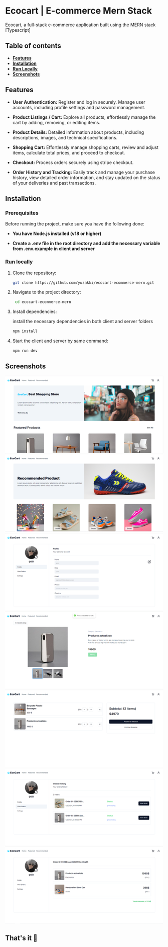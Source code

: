 # Ecocart | E-commerce Mern Stack

Ecocart, a full-stack e-commerce application built using the MERN stack [Typescript]

## Table of contents

- **[Features](#features)**
- **[Installation](#installation)**
- **[Run Locally](#run-locally)**
- **[Screenshots](#screenshots)**

## Features

- **User Authentication:** Register and log in securely. Manage user accounts, including profile settings and password management.

- **Product Listings / Cart:** Explore all products, effortlessly manage the cart by adding, removing, or editing items.

- **Product Details:** Detailed information about products, including descriptions, images, and technical specifications.

- **Shopping Cart:** Effortlessly manage shopping carts, review and adjust items, calculate total prices, and proceed to checkout.

- **Checkout:** Process orders securely using stripe checkout.

- **Order History and Tracking:** Easily track and manage your purchase history, view detailed order information, and stay updated on the status of your deliveries and past transactions.

## Installation

### Prerequisites

Before running the project, make sure you have the following done:

- **You have Node.js installed (v18 or higher)**

- **Create a .env file in the root directory and add the necessary variable from .env.example in client and server**

### Run locally

1. Clone the repository:

   ```bash
   git clone https://github.com/yuzakki/ecocart-ecommerce-mern.git
   ```

2. Navigate to the project directory:

   ```bash
    cd ecocart-ecommerce-mern
   ```

3. Install dependencies:

   install the necessary dependencies in both client and server folders

   ```bash
   npm install
   ```

4. Start the client and server by same command:

   ```bash
   npm run dev
   ```

## Screenshots

![Screenshot](./client/public/screenshots/1.png)
![Screenshot](./client/public/screenshots/2.png)
![Screenshot](./client/public/screenshots/3.png)
![Screenshot](./client/public/screenshots/4.png)
![Screenshot](./client/public/screenshots/5.png)
![Screenshot](./client/public/screenshots/6.png)
![Screenshot](./client/public/screenshots/7.png)

## That's it 🙌
